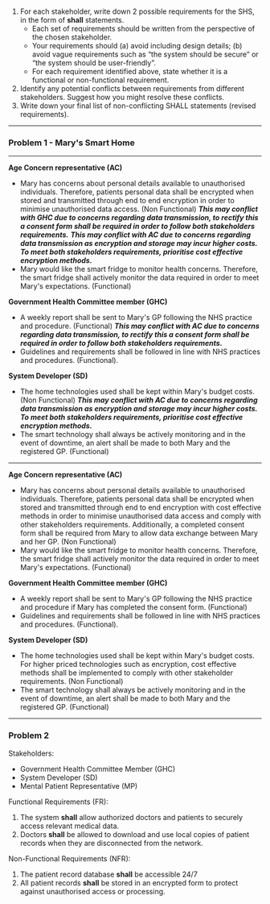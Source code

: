 
```table-of-contents
```

1. For each stakeholder, write down 2 possible requirements for the SHS, in the form of **shall** statements.
	- Each set of requirements should be written from the perspective of the chosen stakeholder.
	- Your requirements should (a) avoid including design details; (b) avoid vague requirements such as “the system should be secure” or “the system should be user-friendly”.
	- For each requirement identified above, state whether it is a functional or non-functional requirement.
2. Identify any potential conflicts between requirements from different stakeholders. Suggest how you might resolve these conflicts.
3. Write down your final list of non-conflicting SHALL statements (revised requirements).
---
### Problem 1 - Mary's Smart Home
---
**Age Concern representative (AC)**
- Mary has concerns about personal details available to unauthorised individuals. Therefore, patients personal data shall be encrypted when stored and transmitted through end to end encryption in order to minimise unauthorised data access. (Non Functional) 
  ***This may conflict with GHC due to concerns regarding data transmission, to rectify this a consent form shall be required in order to follow both stakeholders requirements.***
  ***This may conflict with AC due to concerns regarding data transmission as encryption and storage may incur higher costs. To meet both stakeholders requirements, prioritise cost effective encryption methods.***
- Mary would like the smart fridge to monitor health concerns. Therefore, the smart fridge shall actively monitor the data required in order to meet Mary's expectations. (Functional)

**Government Health Committee member (GHC)**
- A weekly report shall be sent to Mary's GP following the NHS practice and procedure. (Functional) 
  ***This may conflict with AC due to concerns regarding data transmission, to rectify this a consent form shall be required in order to follow both stakeholders requirements.***
- Guidelines and requirements shall be followed in line with NHS practices and procedures. (Functional).

**System Developer (SD)**
- The home technologies used shall be kept within Mary's budget costs. (Non Functional)
  ***This may conflict with AC due to concerns regarding data transmission as encryption and storage may incur higher costs. To meet both stakeholders requirements, prioritise cost effective encryption methods.***
- The smart technology shall always be actively monitoring and in the event of downtime, an alert shall be made to both Mary and the registered GP. (Functional)
---
**Age Concern representative (AC)**

- Mary has concerns about personal details available to unauthorised individuals. Therefore, patients personal data shall be encrypted when stored and transmitted through end to end encryption with cost effective methods in order to minimise unauthorised data access and comply with other stakeholders requirements. Additionally, a completed consent form shall be required from Mary to allow data exchange between Mary and her GP. (Non Functional) 
- Mary would like the smart fridge to monitor health concerns. Therefore, the smart fridge shall actively monitor the data required in order to meet Mary's expectations. (Functional)

**Government Health Committee member (GHC)**
- A weekly report shall be sent to Mary's GP following the NHS practice and procedure if Mary has completed the consent form. (Functional) 
- Guidelines and requirements shall be followed in line with NHS practices and procedures. (Functional).

**System Developer (SD)**
- The home technologies used shall be kept within Mary's budget costs. For higher priced technologies such as encryption, cost effective methods shall be implemented to comply with other stakeholder requirements. (Non Functional)
- The smart technology shall always be actively monitoring and in the event of downtime, an alert shall be made to both Mary and the registered GP. (Functional)
---

### Problem 2

Stakeholders:
- Government Health Committee Member (GHC)
- System Developer (SD)
- Mental Patient Representative (MP)

Functional Requirements (FR):
1. The system **shall** allow authorized doctors and patients to securely access relevant medical data.
2. Doctors **shall** be allowed to download and use local copies of patient records when they are disconnected from the network.

Non-Functional Requirements (NFR):
1. The patient record database **shall** be accessible 24/7
2. All patient records **shall** be stored in an encrypted form to protect against unauthorised access or processing.